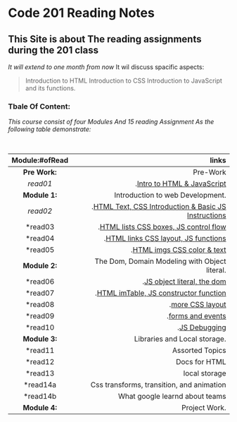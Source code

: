 # Code 201 Reading Notes
## This Site is about The reading assignments during the 201 class
*It will extend to one month from now*
It wil discuss spacific aspects:
> Introduction to HTML
> Introduction to CSS
> Introduction to JavaScript and its functions.

### Tbale Of Content:

*This course consist of four Modules And 15 reading Assignment As the following table demonstrate:*

 

|Module:#ofRead |  links  |
|:-----------------: |-------------:|
|**Pre Work:** |Pre-Work
  |*read01*|.[Intro to HTML & JavaScript](https://mrabdsaif.github.io/reading-notes-201/read01)|
|**Module 1:** |Introduction to web Development.|
  |*read02*| .[HTML Text, CSS Introduction & Basic JS Instructions](https://mrabdsaif.github.io/reading-notes-201/read02)|
  |*read03| .[HTML lists CSS boxes, JS control flow](https://mrabdsaif.github.io/reading-notes-201/read03)| 
  |*read04|.[HTML links CSS layout, JS functions](https://mrabdsaif.github.io/reading-notes-201/read04)|
  |*read05|.[HTML imgs CSS color & text](https://mrabdsaif.github.io/reading-notes-201/read05)|
|**Module 2:** |The Dom, Domain Modeling with Object literal.|
  |*read06|.[JS object literal, the dom](https://mrabdsaif.github.io/reading-notes-201/read06)|
  |*read07|.[HTML imTable, JS constructor function](https://mrabdsaif.github.io/reading-notes-201/read07)|
  |*read08|.[more CSS layout](https://mrabdsaif.github.io/reading-notes-201/read08)|
  |*read09|.[forms and events](https://mrabdsaif.github.io/reading-notes-201/read09)|
  |*read10|.[JS Debugging](https://mrabdsaif.github.io/reading-notes-201/read010)|
|**Module 3:** |Libraries and Local storage.|
  |*read11|Assorted Topics|
  |*read12|Docs for HTML|
  |*read13|local storage|
  |*read14a|Css transforms, transition, and animation|
  |*read14b|What google learnd about teams|
|**Module 4:**| Project Work.|



